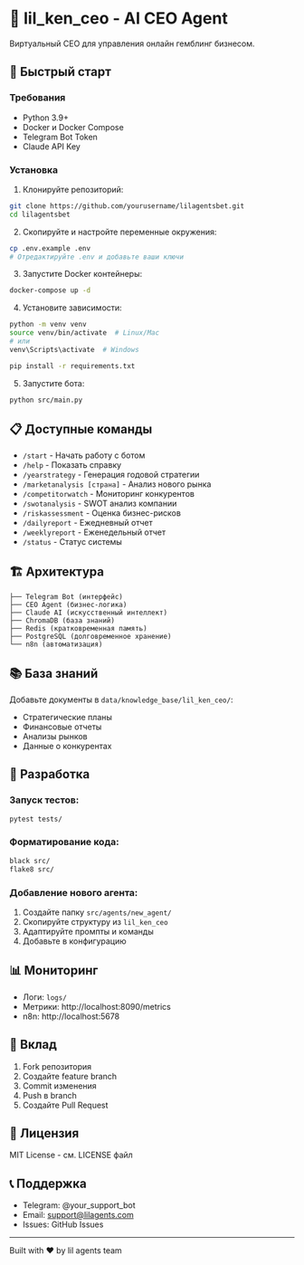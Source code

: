 # 🎯 lil_ken_ceo - AI CEO Agent

Виртуальный CEO для управления онлайн гемблинг бизнесом.

## 🚀 Быстрый старт

### Требования
- Python 3.9+
- Docker и Docker Compose
- Telegram Bot Token
- Claude API Key

### Установка

1. Клонируйте репозиторий:
```bash
git clone https://github.com/yourusername/lilagentsbet.git
cd lilagentsbet
```

2. Скопируйте и настройте переменные окружения:
```bash
cp .env.example .env
# Отредактируйте .env и добавьте ваши ключи
```

3. Запустите Docker контейнеры:
```bash
docker-compose up -d
```

4. Установите зависимости:
```bash
python -m venv venv
source venv/bin/activate  # Linux/Mac
# или
venv\Scripts\activate  # Windows

pip install -r requirements.txt
```

5. Запустите бота:
```bash
python src/main.py
```

## 📋 Доступные команды

- `/start` - Начать работу с ботом
- `/help` - Показать справку
- `/yearstrategy` - Генерация годовой стратегии
- `/marketanalysis [страна]` - Анализ нового рынка
- `/competitorwatch` - Мониторинг конкурентов
- `/swotanalysis` - SWOT анализ компании
- `/riskassessment` - Оценка бизнес-рисков
- `/dailyreport` - Ежедневный отчет
- `/weeklyreport` - Еженедельный отчет
- `/status` - Статус системы

## 🏗️ Архитектура

```
├── Telegram Bot (интерфейс)
├── CEO Agent (бизнес-логика)
├── Claude AI (искусственный интеллект)
├── ChromaDB (база знаний)
├── Redis (кратковременная память)
├── PostgreSQL (долговременное хранение)
└── n8n (автоматизация)
```

## 📚 База знаний

Добавьте документы в `data/knowledge_base/lil_ken_ceo/`:
- Стратегические планы
- Финансовые отчеты
- Анализы рынков
- Данные о конкурентах

## 🔧 Разработка

### Запуск тестов:
```bash
pytest tests/
```

### Форматирование кода:
```bash
black src/
flake8 src/
```

### Добавление нового агента:
1. Создайте папку `src/agents/new_agent/`
2. Скопируйте структуру из `lil_ken_ceo`
3. Адаптируйте промпты и команды
4. Добавьте в конфигурацию

## 📊 Мониторинг

- Логи: `logs/`
- Метрики: http://localhost:8090/metrics
- n8n: http://localhost:5678

## 🤝 Вклад

1. Fork репозитория
2. Создайте feature branch
3. Commit изменения
4. Push в branch
5. Создайте Pull Request

## 📄 Лицензия

MIT License - см. LICENSE файл

## 📞 Поддержка

- Telegram: @your_support_bot
- Email: support@lilagents.com
- Issues: GitHub Issues

---

Built with ❤️ by lil agents team